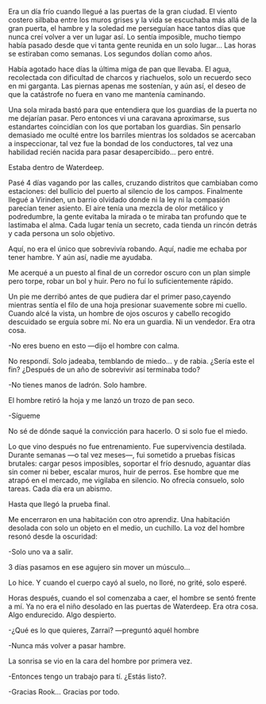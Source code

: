 Era un día frío cuando llegué a las puertas de la gran ciudad. El viento costero silbaba entre los muros grises y la vida se escuchaba más allá de la gran puerta, el hambre y la soledad me perseguían hace tantos días que nunca creí volver a ver un lugar así. Lo sentía imposible, mucho tiempo había pasado desde que vi tanta gente reunida en un solo lugar… Las horas se estiraban como semanas. Los segundos dolían como años.

Había agotado hace días la última miga de pan que llevaba. El agua, recolectada con dificultad de charcos y riachuelos, solo un recuerdo seco en mi garganta. Las piernas apenas me sostenían, y aún así, el deseo de que la catástrofe no fuera en vano me mantenía caminando.

Una sola mirada bastó para que entendiera que los guardias de la puerta no me dejarían pasar. Pero entonces vi una caravana aproximarse, sus estandartes coincidían con los que portaban los guardias. Sin pensarlo demasiado me oculté entre los barriles mientras los soldados se acercaban a inspeccionar, tal vez fue la bondad de los conductores, tal vez una habilidad recién nacida para pasar desapercibido... pero entré.

Estaba dentro de Waterdeep.

Pasé 4 días vagando por las calles, cruzando distritos que cambiaban como estaciones: del bullicio del puerto al silencio de los campos. Finalmente llegué a Virinden, un barrio olvidado donde ni la ley ni la compasión parecían tener asiento. El aire tenía una mezcla de olor metálico y podredumbre, la gente evitaba la mirada o te miraba tan profundo que te lastimaba el alma. Cada lugar tenía un secreto, cada tienda un rincón detrás y cada persona un solo objetivo.

Aquí, no era el único que sobrevivía robando. Aquí, nadie me echaba por tener hambre. Y aún así, nadie me ayudaba.

Me acerqué a un puesto al final de un corredor oscuro con un plan simple pero torpe, robar un bol y huir. Pero no fuí lo suficientemente rápido.

Un pie me derribó antes de que pudiera dar el primer paso,cayendo mientras sentía el filo de una hoja presionar suavemente sobre mi cuello. Cuando alcé la vista, un hombre de ojos oscuros y cabello recogido descuidado se erguía sobre mí. No era un guardia. Ni un vendedor. Era otra cosa.

-No eres bueno en esto —dijo el hombre con calma.

No respondí. Solo jadeaba, temblando de miedo... y de rabia. ¿Sería este el fin? ¿Después de un año de sobrevivir así terminaba todo?

-No tienes manos de ladrón. Solo hambre.

El hombre retiró la hoja y me lanzó un trozo de pan seco.

-Sígueme

No sé de dónde saqué la convicción para hacerlo. O si solo fue el miedo.

Lo que vino después no fue entrenamiento. Fue supervivencia destilada. Durante semanas —o tal vez meses—, fui sometido a pruebas físicas brutales: cargar pesos imposibles, soportar el frío desnudo, aguantar días sin comer ni beber, escalar muros, huir de perros. Ese hombre que me atrapó en el mercado, me vigilaba en silencio. No ofrecía consuelo, solo tareas. Cada día era un abismo.

Hasta que llegó la prueba final.

Me encerraron en una habitación con otro aprendiz. Una habitación desolada con solo un objeto en el medio, un cuchillo. La voz del hombre resonó desde la oscuridad:

-Solo uno va a salir.

3 días pasamos en ese agujero sin mover un músculo…

Lo hice. Y cuando el cuerpo cayó al suelo, no lloré, no grité, solo esperé.

Horas después, cuando el sol comenzaba a caer, el hombre se sentó frente a mí. Ya no era el niño desolado en las puertas de Waterdeep. Era otra cosa. Algo endurecido. Algo despierto.

-¿Qué es lo que quieres, Zarrai? —preguntó aquél hombre

-Nunca más volver a pasar hambre.

La sonrisa se vio en la cara del hombre por primera vez.

-Entonces tengo un trabajo para tí. ¿Estás listo?.

-Gracias Rook… Gracias por todo.